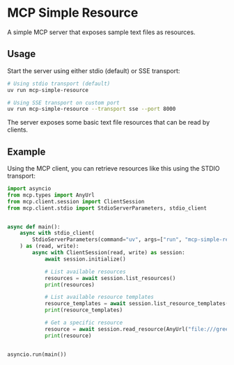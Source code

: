 # MCP Simple Resource

A simple MCP server that exposes sample text files as resources.

## Usage

Start the server using either stdio (default) or SSE transport:

```bash
# Using stdio transport (default)
uv run mcp-simple-resource

# Using SSE transport on custom port
uv run mcp-simple-resource --transport sse --port 8000
```

The server exposes some basic text file resources that can be read by clients.

## Example

Using the MCP client, you can retrieve resources like this using the STDIO transport:

```python
import asyncio
from mcp.types import AnyUrl
from mcp.client.session import ClientSession
from mcp.client.stdio import StdioServerParameters, stdio_client


async def main():
    async with stdio_client(
        StdioServerParameters(command="uv", args=["run", "mcp-simple-resource"])
    ) as (read, write):
        async with ClientSession(read, write) as session:
            await session.initialize()

            # List available resources
            resources = await session.list_resources()
            print(resources)

            # List available resource templates
            resource_templates = await session.list_resource_templates()
            print(resource_templates)

            # Get a specific resource
            resource = await session.read_resource(AnyUrl("file:///greeting.txt"))
            print(resource)


asyncio.run(main())

```
